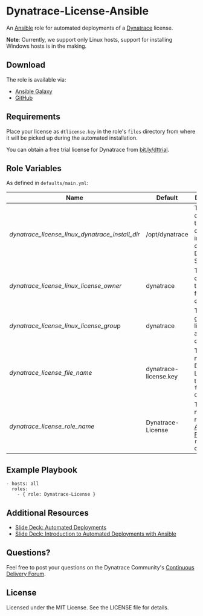 # Dynatrace-License-Ansible

An [Ansible](http://www.ansible.com) role for automated deployments of a [Dynatrace](http://bit.ly/dttrial) license. 

**Note**: Currently, we support only Linux hosts, support for installing Windows hosts is in the making.

## Download

The role is available via:

- [Ansible Galaxy](https://galaxy.ansible.com/list#/roles/2626)
- [GitHub](https://github.com/Dynatrace/Dynatrace-License-Ansible)

## Requirements

Place your license as ```dtlicense.key``` in the role's ```files``` directory from where it will be picked up during the automated installation.

You can obtain a free trial license for Dynatrace from [bit.ly/dttrial](http://bit.ly/dttrial).

## Role Variables

As defined in ```defaults/main.yml```:

| Name                                            | Default               | Description |
|-------------------------------------------------|-----------------------|-------------|
| *dynatrace_license_linux_dynatrace_install_dir* | /opt/dynatrace        | The directory that contains an installation of the Dynatrace Server. |
| *dynatrace_license_linux_license_owner*         | dynatrace             | The file owner of the license file after deployment. |
| *dynatrace_license_linux_license_grou*p         | dynatrace             | The file group of the license file after deployment. |
| *dynatrace_license_file_name*                   | dynatrace-license.key | The file name of the Dynatrace License in the role's ```files``` directory. |
| *dynatrace_license_role_name*                   | Dynatrace-License     | The actual name of this role in an [Ansible Playbook's](http://docs.ansible.com/playbooks.html) ```roles``` directory. |

## Example Playbook

	- hosts: all
	  roles:
	    - { role: Dynatrace-License }

## Additional Resources

- [Slide Deck: Automated Deployments](http://slideshare.net/MartinEtmajer/automated-deployments-slide-share)
- [Slide Deck: Introduction to Automated Deployments with Ansible](http://www.slideshare.net/MartinEtmajer/introduction-to-automated-deployments-with-ansible)

## Questions?

Feel free to post your questions on the Dynatrace Community's [Continuous Delivery Forum](https://community.dynatrace.com/community/pages/viewpage.action?pageId=46628921).

## License

Licensed under the MIT License. See the LICENSE file for details.
